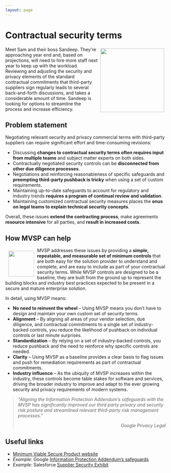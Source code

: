 ```yaml
---
layout: page
---
```

<div class="adoc">

# Contractual security terms

<img style="float: right; margin: 5px;" align="right" width=200 src="/images/avatars/avataaars_6.png">Meet Sam and their boss Sandeep. They're approaching year end and, based on projections, will need to hire more staff next year to keep up with the workload. Reviewing and adjusting the security and privacy elements of the standard contractual commitments that third-party suppliers sign regularly leads to several back-and-forth discussions, and takes a considerable amount of time. Sandeep is looking for options to streamline the process and increase efficiency.

## Problem statement

Negotiating relevant security and privacy commercial terms with third-party suppliers can require significant effort and time-consuming revisions:

*   Discussing **changes to contractual security terms often requires input from multiple teams** and subject matter experts on both sides.
*   Contractually negotiated security controls can be **disconnected from other due diligence processes**.
*   Negotiations and reinforcing reasonableness of specific safeguards and **preempting third-party pushback is tricky** when using a set of custom requirements.
*   Maintaining up-to-date safeguards to account for regulatory and industry trends **requires a program of continual review and validation**.
*   Maintaining customized contractual security measures places the **onus on legal teams to explain technical security concepts**.

Overall, these issues **extend the contracting process**, make agreements **resource intensive** for all parties, and **result in increased costs**.

## How MVSP can help

<img style="float: left; margin: 10px;" align="left" width=80 src="/images/checklist.png"> MVSP addresses these issues by providing a **simple, repeatable, and measurable set of minimum controls** that are both easy for the solution provider to understand and complete, and are easy to include as part of your contractual security terms. While MVSP controls are designed to be a baseline, they are built from the ground up to represent the building blocks and industry best practices expected to be present in a secure and mature enterprise solution. 

In detail, using MVSP means:

*   **No need to reinvent the wheel** – Using MVSP means you don’t have to design and maintain your own custom set of security terms.
*   **Alignment** – By aligning all areas of your vendor selection, due diligence, and contractual commitments to a single set of industry-backed controls, you reduce the likelihood of pushback on individual controls or last minute surprises.
*   **Standardization** – By relying on a set of industry-backed controls, you reduce pushback and the need to reinforce why specific controls are needed.
*   **Clarity** – Using MVSP as a baseline provides a clear basis to flag issues and push for remediation requirements as part of contractual commitments.
*   **Industry influence** – As the ubiquity of MVSP increases within the industry, these controls become table stakes for software and services, driving the broader industry to improve and adapt to the ever growing security and privacy requirements of modern systems.

> _"Aligning the Information Protection Addendum’s safeguards with the MVSP has significantly improved our third party privacy and security risk posture and streamlined relevant third-party risk management processes."_
> <p style="text-align: right"><em>Google Privacy Legal</em></p>

## Useful links

*   [Minimum Viable Secure Product website](https://mvsp.dev)
*   _Example_: Google [Information Protection Addendum’s safeguards](http://business.safety.google/ipa)
*   _Example_: Salesforce [Supplier Security Exhibit](https://www.salesforce.com/content/dam/web/en_us/www/documents/legal/supplier/salesforce-supplier-security-exhibit.pdf)

</div>
